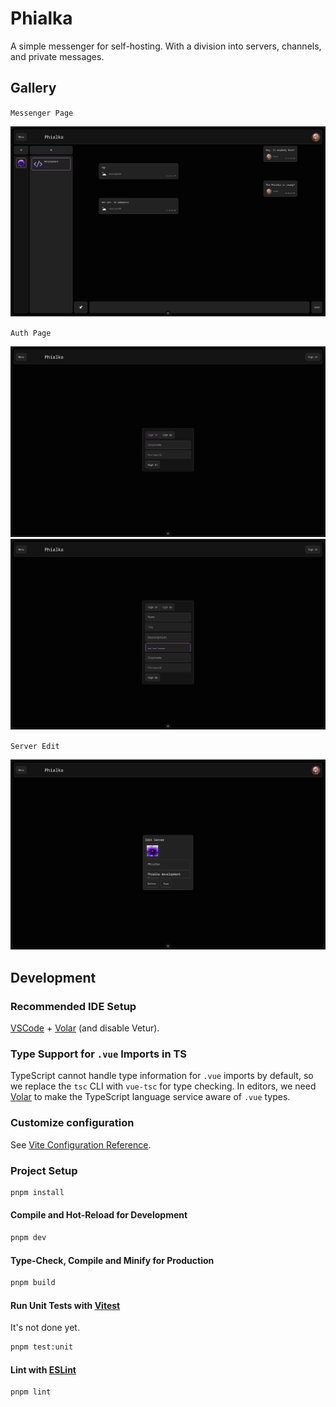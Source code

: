 # Phialka

A simple messenger for self-hosting. With a division into servers, channels, and private messages.

## Gallery

`Messenger Page`

![messenger-page](./screenshots/messenger-page.png)

`Auth Page`

![auth-page](./screenshots/sign-in.png)
![auth-page](./screenshots/sign-up.png)

`Server Edit`

![server-edit](./screenshots/server-edit.png)

## Development

### Recommended IDE Setup

[VSCode](https://code.visualstudio.com/) + [Volar](https://marketplace.visualstudio.com/items?itemName=Vue.volar) (and disable Vetur).

### Type Support for `.vue` Imports in TS

TypeScript cannot handle type information for `.vue` imports by default, so we replace the `tsc` CLI with `vue-tsc` for type checking. In editors, we need [Volar](https://marketplace.visualstudio.com/items?itemName=Vue.volar) to make the TypeScript language service aware of `.vue` types.

### Customize configuration

See [Vite Configuration Reference](https://vite.dev/config/).

### Project Setup

```sh
pnpm install
```

#### Compile and Hot-Reload for Development

```sh
pnpm dev
```

#### Type-Check, Compile and Minify for Production

```sh
pnpm build
```

#### Run Unit Tests with [Vitest](https://vitest.dev/)

It's not done yet.

```sh
pnpm test:unit
```

#### Lint with [ESLint](https://eslint.org/)

```sh
pnpm lint
```
